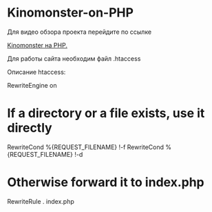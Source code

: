# Kinomonster-on-PHP

Для видео обзора проекта перейдите по ссылке

[Kinomonster на PHP.](https://youtu.be/e4_VQJ_2US4)

Для работы сайта необходим файл .htaccess

Описание htaccess:

RewriteEngine on

# If a directory or a file exists, use it directly
RewriteCond %{REQUEST_FILENAME} !-f
RewriteCond %{REQUEST_FILENAME} !-d
# Otherwise forward it to index.php
RewriteRule . index.php